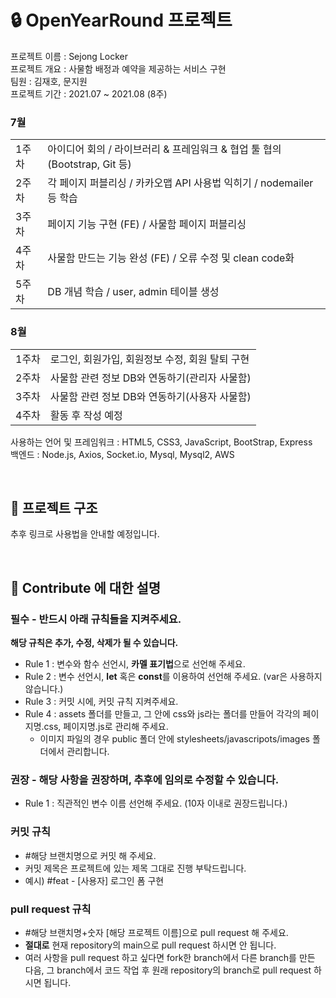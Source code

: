 # 🔒 OpenYearRound 프로젝트
프로젝트 이름 : Sejong Locker  
프로젝트 개요 : 사물함 배정과 예약을 제공하는 서비스 구현  
팀원 : 김재호, 문지원  
프로젝트 기간 : 2021.07 ~ 2021.08 (8주)

<h3>7월</h3>
<table>
  <tr>
    <td>1주차
    <td>아이디어 회의 / 라이브러리 & 프레임워크 & 협업 툴 협의 (Bootstrap, Git 등)
  </tr>
  <tr>
    <td>2주차
    <td>각 페이지 퍼블리싱 / 카카오맵 API 사용법 익히기 / nodemailer 등 학습
  </tr>
  <tr>
    <td>3주차
    <td>페이지 기능 구현 (FE) / 사물함 페이지 퍼블리싱
  </tr>
  <tr>
    <td>4주차
    <td>사물함 만드는 기능 완성 (FE) / 오류 수정 및 clean code화
  </tr>
  <tr>
    <td>5주차
    <td>DB 개념 학습 / user, admin 테이블 생성
  </tr>
</table>

<h3>8월</h3>
<table>
  <tr>
    <td>1주차
    <td>로그인, 회원가입, 회원정보 수정, 회원 탈퇴 구현
  </tr>
  <tr>
    <td>2주차
    <td>사물함 관련 정보 DB와 연동하기(관리자 사물함)
  </tr>
  <tr>
    <td>3주차
    <td>사물함 관련 정보 DB와 연동하기(사용자 사물함)
  </tr>
  <tr>
    <td>4주차
    <td>활동 후 작성 예정
  </tr>
</table>

사용하는 언어 및 프레임워크 : HTML5, CSS3, JavaScript, BootStrap, Express  
백엔드 : Node.js, Axios, Socket.io, Mysql, Mysql2, AWS

<br>

## 📂 프로젝트 구조
추후 링크로 사용법을 안내할 예정입니다.

<br>

## 📝 Contribute 에 대한 설명

### 필수 - 반드시 아래 규칙들을 지켜주세요.

**해당 규칙은 추가, 수정, 삭제가 될 수 있습니다.**

- Rule 1 : 변수와 함수 선언시, **카멜 표기법**으로 선언해 주세요.
- Rule 2 : 변수 선언시, **let** 혹은 **const**를 이용하여 선언해 주세요. (var은 사용하지 않습니다.)
- Rule 3 : 커밋 시에, 커밋 규칙 지켜주세요.
- Rule 4 : assets 폴더를 만들고, 그 안에 css와 js라는 폴더를 만들어 각각의 페이지명.css, 페이지명.js로 관리해 주세요.
  - 이미지 파일의 경우 public 폴더 안에 stylesheets/javascripots/images 폴더에서 관리합니다.

### 권장 - 해당 사항을 권장하며, 추후에 임의로 수정할 수 있습니다.

- Rule 1 : 직관적인 변수 이름 선언해 주세요. (10자 이내로 권장드립니다.)

### 커밋 규칙
- #해당 브랜치명으로 커밋 해 주세요.
- 커밋 제목은 프로젝트에 있는 제목 그대로 진행 부탁드립니다. 
- 예시) #feat - [사용자] 로그인 폼 구현

### pull request 규칙
- #해당 브랜치명+숫자 [해당 프로젝트 이름]으로 pull request 해 주세요.
- **절대로** 현재 repository의 main으로 pull request 하시면 안 됩니다.
- 여러 사항을 pull request 하고 싶다면 fork한 branch에서 다른 branch를 만든 다음, 그 branch에서 코드 작업 후 원래 repository의 branch로 pull request 하시면 됩니다.
